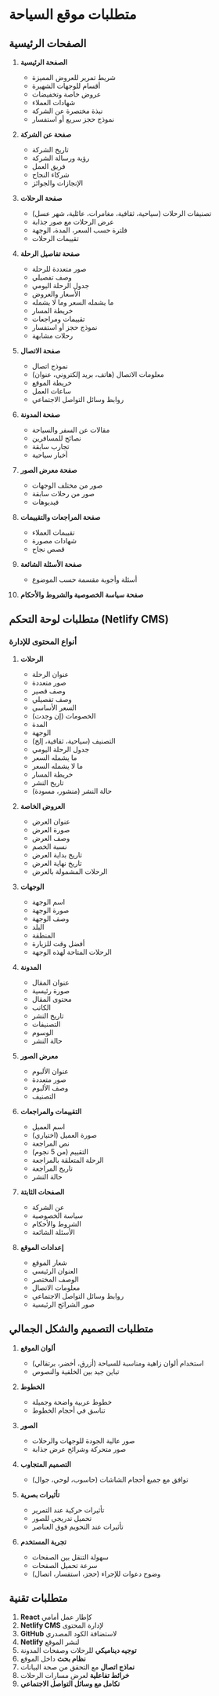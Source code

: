 # متطلبات موقع السياحة

## الصفحات الرئيسية
1. **الصفحة الرئيسية**
   - شريط تمرير للعروض المميزة
   - أقسام للوجهات الشهيرة
   - عروض خاصة وتخفيضات
   - شهادات العملاء
   - نبذة مختصرة عن الشركة
   - نموذج حجز سريع أو استفسار

2. **صفحة عن الشركة**
   - تاريخ الشركة
   - رؤية ورسالة الشركة
   - فريق العمل
   - شركاء النجاح
   - الإنجازات والجوائز

3. **صفحة الرحلات**
   - تصنيفات الرحلات (سياحية، ثقافية، مغامرات، عائلية، شهر عسل)
   - عرض الرحلات مع صور جذابة
   - فلترة حسب السعر، المدة، الوجهة
   - تقييمات الرحلات

4. **صفحة تفاصيل الرحلة**
   - صور متعددة للرحلة
   - وصف تفصيلي
   - جدول الرحلة اليومي
   - الأسعار والعروض
   - ما يشمله السعر وما لا يشمله
   - خريطة المسار
   - تقييمات ومراجعات
   - نموذج حجز أو استفسار
   - رحلات مشابهة

5. **صفحة الاتصال**
   - نموذج اتصال
   - معلومات الاتصال (هاتف، بريد إلكتروني، عنوان)
   - خريطة الموقع
   - ساعات العمل
   - روابط وسائل التواصل الاجتماعي

6. **صفحة المدونة**
   - مقالات عن السفر والسياحة
   - نصائح للمسافرين
   - تجارب سابقة
   - أخبار سياحية

7. **صفحة معرض الصور**
   - صور من مختلف الوجهات
   - صور من رحلات سابقة
   - فيديوهات

8. **صفحة المراجعات والتقييمات**
   - تقييمات العملاء
   - شهادات مصورة
   - قصص نجاح

9. **صفحة الأسئلة الشائعة**
   - أسئلة وأجوبة مقسمة حسب الموضوع

10. **صفحة سياسة الخصوصية والشروط والأحكام**

## متطلبات لوحة التحكم (Netlify CMS)

### أنواع المحتوى للإدارة
1. **الرحلات**
   - عنوان الرحلة
   - صور متعددة
   - وصف قصير
   - وصف تفصيلي
   - السعر الأساسي
   - الخصومات (إن وجدت)
   - المدة
   - الوجهة
   - التصنيف (سياحية، ثقافية، إلخ)
   - جدول الرحلة اليومي
   - ما يشمله السعر
   - ما لا يشمله السعر
   - خريطة المسار
   - تاريخ النشر
   - حالة النشر (منشور، مسودة)

2. **العروض الخاصة**
   - عنوان العرض
   - صورة العرض
   - وصف العرض
   - نسبة الخصم
   - تاريخ بداية العرض
   - تاريخ نهاية العرض
   - الرحلات المشمولة بالعرض

3. **الوجهات**
   - اسم الوجهة
   - صورة الوجهة
   - وصف الوجهة
   - البلد
   - المنطقة
   - أفضل وقت للزيارة
   - الرحلات المتاحة لهذه الوجهة

4. **المدونة**
   - عنوان المقال
   - صورة رئيسية
   - محتوى المقال
   - الكاتب
   - تاريخ النشر
   - التصنيفات
   - الوسوم
   - حالة النشر

5. **معرض الصور**
   - عنوان الألبوم
   - صور متعددة
   - وصف الألبوم
   - التصنيف

6. **التقييمات والمراجعات**
   - اسم العميل
   - صورة العميل (اختياري)
   - نص المراجعة
   - التقييم (من 5 نجوم)
   - الرحلة المتعلقة بالمراجعة
   - تاريخ المراجعة
   - حالة النشر

7. **الصفحات الثابتة**
   - عن الشركة
   - سياسة الخصوصية
   - الشروط والأحكام
   - الأسئلة الشائعة

8. **إعدادات الموقع**
   - شعار الموقع
   - العنوان الرئيسي
   - الوصف المختصر
   - معلومات الاتصال
   - روابط وسائل التواصل الاجتماعي
   - صور الشرائح الرئيسية

## متطلبات التصميم والشكل الجمالي
1. **ألوان الموقع**
   - استخدام ألوان زاهية ومناسبة للسياحة (أزرق، أخضر، برتقالي)
   - تباين جيد بين الخلفية والنصوص

2. **الخطوط**
   - خطوط عربية واضحة وجميلة
   - تناسق في أحجام الخطوط

3. **الصور**
   - صور عالية الجودة للوجهات والرحلات
   - صور متحركة وشرائح عرض جذابة

4. **التصميم المتجاوب**
   - توافق مع جميع أحجام الشاشات (حاسوب، لوحي، جوال)

5. **تأثيرات بصرية**
   - تأثيرات حركية عند التمرير
   - تحميل تدريجي للصور
   - تأثيرات عند التحويم فوق العناصر

6. **تجربة المستخدم**
   - سهولة التنقل بين الصفحات
   - سرعة تحميل الصفحات
   - وضوح دعوات للإجراء (حجز، استفسار، اتصال)

## متطلبات تقنية
1. **React** كإطار عمل أمامي
2. **Netlify CMS** لإدارة المحتوى
3. **GitHub** لاستضافة الكود المصدري
4. **Netlify** لنشر الموقع
5. **توجيه ديناميكي** للرحلات وصفحات المدونة
6. **نظام بحث** داخل الموقع
7. **نماذج اتصال** مع التحقق من صحة البيانات
8. **خرائط تفاعلية** لعرض مسارات الرحلات
9. **تكامل مع وسائل التواصل الاجتماعي**
